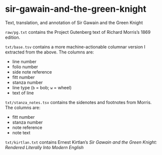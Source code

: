 # sir-gawain-and-the-green-knight

Text, translation, and annotation of Sir Gawain and the Green Knight

`raw/pg.txt` contains the Project Gutenberg text of Richard Morris’s 1869 edition.

`txt/base.tsv` contains a more machine-actionable columnar version I extracted from the above. The columns are:

- line number
- folio number
- side note reference
- fitt number
- stanza number
- line type (`b` = bob; `w` = wheel)
- text of line

`txt/stanza_notes.tsv` contains the sidenotes and footnotes from Morris. The columns are:

- fitt number
- stanza number
- note reference
- note text

`txt/kirtlan.txt` contains Ernest Kirtlan’s _Sir Gawain and the Green Knight: Rendered Literally Into Modern English_
